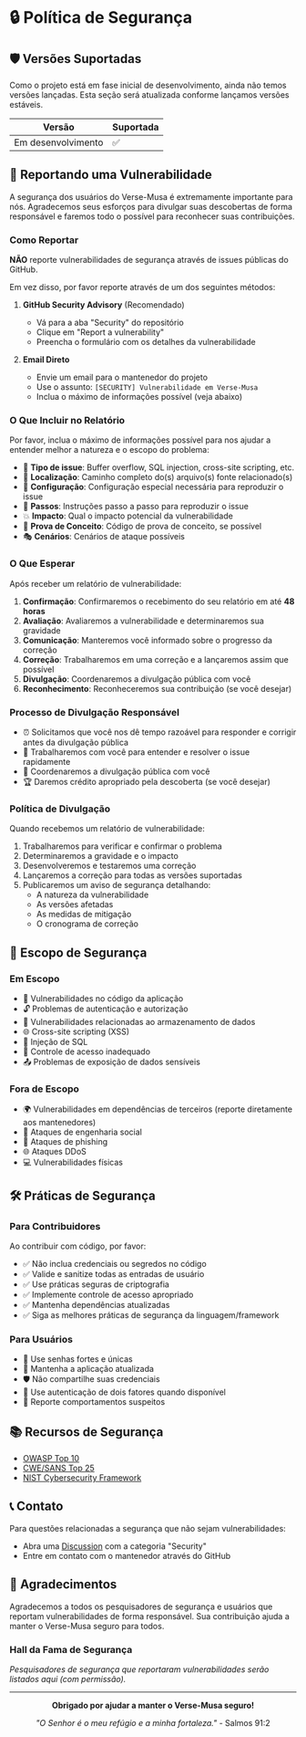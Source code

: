 # 🔒 Política de Segurança

## 🛡️ Versões Suportadas

Como o projeto está em fase inicial de desenvolvimento, ainda não temos versões lançadas. Esta seção será atualizada conforme lançamos versões estáveis.

| Versão | Suportada          |
| ------ | ------------------ |
| Em desenvolvimento | :white_check_mark: |

## 🚨 Reportando uma Vulnerabilidade

A segurança dos usuários do Verse-Musa é extremamente importante para nós. Agradecemos seus esforços para divulgar suas descobertas de forma responsável e faremos todo o possível para reconhecer suas contribuições.

### Como Reportar

**NÃO** reporte vulnerabilidades de segurança através de issues públicas do GitHub.

Em vez disso, por favor reporte através de um dos seguintes métodos:

1. **GitHub Security Advisory** (Recomendado)
   - Vá para a aba "Security" do repositório
   - Clique em "Report a vulnerability"
   - Preencha o formulário com os detalhes da vulnerabilidade

2. **Email Direto**
   - Envie um email para o mantenedor do projeto
   - Use o assunto: `[SECURITY] Vulnerabilidade em Verse-Musa`
   - Inclua o máximo de informações possível (veja abaixo)

### O Que Incluir no Relatório

Por favor, inclua o máximo de informações possível para nos ajudar a entender melhor a natureza e o escopo do problema:

- 🎯 **Tipo de issue**: Buffer overflow, SQL injection, cross-site scripting, etc.
- 📍 **Localização**: Caminho completo do(s) arquivo(s) fonte relacionado(s)
- 🔧 **Configuração**: Configuração especial necessária para reproduzir o issue
- 📝 **Passos**: Instruções passo a passo para reproduzir o issue
- 💥 **Impacto**: Qual o impacto potencial da vulnerabilidade
- 🔨 **Prova de Conceito**: Código de prova de conceito, se possível
- 🎭 **Cenários**: Cenários de ataque possíveis

### O Que Esperar

Após receber um relatório de vulnerabilidade:

1. **Confirmação**: Confirmaremos o recebimento do seu relatório em até **48 horas**
2. **Avaliação**: Avaliaremos a vulnerabilidade e determinaremos sua gravidade
3. **Comunicação**: Manteremos você informado sobre o progresso da correção
4. **Correção**: Trabalharemos em uma correção e a lançaremos assim que possível
5. **Divulgação**: Coordenaremos a divulgação pública com você
6. **Reconhecimento**: Reconheceremos sua contribuição (se você desejar)

### Processo de Divulgação Responsável

- ⏰ Solicitamos que você nos dê tempo razoável para responder e corrigir antes da divulgação pública
- 🤝 Trabalharemos com você para entender e resolver o issue rapidamente
- 📢 Coordenaremos a divulgação pública com você
- 🏆 Daremos crédito apropriado pela descoberta (se você desejar)

### Política de Divulgação

Quando recebemos um relatório de vulnerabilidade:

1. Trabalharemos para verificar e confirmar o problema
2. Determinaremos a gravidade e o impacto
3. Desenvolveremos e testaremos uma correção
4. Lançaremos a correção para todas as versões suportadas
5. Publicaremos um aviso de segurança detalhando:
   - A natureza da vulnerabilidade
   - As versões afetadas
   - As medidas de mitigação
   - O cronograma de correção

## 🎯 Escopo de Segurança

### Em Escopo

- 🐛 Vulnerabilidades no código da aplicação
- 🔓 Problemas de autenticação e autorização
- 💾 Vulnerabilidades relacionadas ao armazenamento de dados
- 🌐 Cross-site scripting (XSS)
- 🔐 Injeção de SQL
- 🚪 Controle de acesso inadequado
- 📤 Problemas de exposição de dados sensíveis

### Fora de Escopo

- 🌍 Vulnerabilidades em dependências de terceiros (reporte diretamente aos mantenedores)
- 🎣 Ataques de engenharia social
- 📧 Ataques de phishing
- 🌐 Ataques DDoS
- 💻 Vulnerabilidades físicas

## 🛠️ Práticas de Segurança

### Para Contribuidores

Ao contribuir com código, por favor:

- ✅ Não inclua credenciais ou segredos no código
- ✅ Valide e sanitize todas as entradas de usuário
- ✅ Use práticas seguras de criptografia
- ✅ Implemente controle de acesso apropriado
- ✅ Mantenha dependências atualizadas
- ✅ Siga as melhores práticas de segurança da linguagem/framework

### Para Usuários

- 🔑 Use senhas fortes e únicas
- 🔄 Mantenha a aplicação atualizada
- 🛡️ Não compartilhe suas credenciais
- 📱 Use autenticação de dois fatores quando disponível
- 🚨 Reporte comportamentos suspeitos

## 📚 Recursos de Segurança

- [OWASP Top 10](https://owasp.org/www-project-top-ten/)
- [CWE/SANS Top 25](https://cwe.mitre.org/top25/)
- [NIST Cybersecurity Framework](https://www.nist.gov/cyberframework)

## 📞 Contato

Para questões relacionadas a segurança que não sejam vulnerabilidades:

- Abra uma [Discussion](https://github.com/DARIO-engineer/Verse-Musa/discussions) com a categoria "Security"
- Entre em contato com o mantenedor através do GitHub

## 🙏 Agradecimentos

Agradecemos a todos os pesquisadores de segurança e usuários que reportam vulnerabilidades de forma responsável. Sua contribuição ajuda a manter o Verse-Musa seguro para todos.

### Hall da Fama de Segurança

*Pesquisadores de segurança que reportaram vulnerabilidades serão listados aqui (com permissão).*

---

<div align="center">

**Obrigado por ajudar a manter o Verse-Musa seguro!**

*"O Senhor é o meu refúgio e a minha fortaleza."* - Salmos 91:2

</div>
